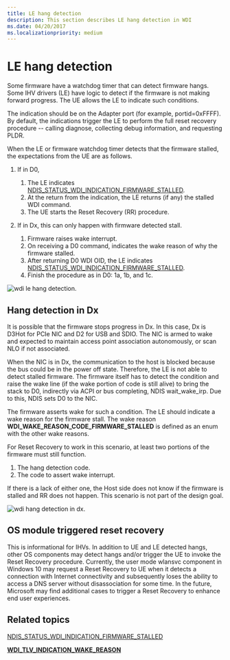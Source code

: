 ```yaml
---
title: LE hang detection
description: This section describes LE hang detection in WDI
ms.date: 04/20/2017
ms.localizationpriority: medium
---
```


# LE hang detection


Some firmware have a watchdog timer that can detect firmware hangs. Some IHV drivers (LE) have logic to detect if the firmware is not making forward progress. The UE allows the LE to indicate such conditions.

The indication should be on the Adapter port (for example, portid=0xFFFF). By default, the indications trigger the LE to perform the full reset recovery procedure -- calling diagnose, collecting debug information, and requesting PLDR.

When the LE or firmware watchdog timer detects that the firmware stalled, the expectations from the UE are as follows.

1.  If in D0,
    1.  The LE indicates [NDIS\_STATUS\_WDI\_INDICATION\_FIRMWARE\_STALLED](./ndis-status-wdi-indication-firmware-stalled.md).
    2.  At the return from the indication, the LE returns (if any) the stalled WDI command.
    3.  The UE starts the Reset Recovery (RR) procedure.

2.  If in Dx, this can only happen with firmware detected stall.
    1.  Firmware raises wake interrupt.
    2.  On receiving a D0 command, indicates the wake reason of why the firmware stalled.
    3.  After returning D0 WDI OID, the LE indicates [NDIS\_STATUS\_WDI\_INDICATION\_FIRMWARE\_STALLED](./ndis-status-wdi-indication-firmware-stalled.md).
    4.  Finish the procedure as in D0: 1a, 1b, and 1c.

![wdi le hang detection.](images/wdi-le-hang-detection-flow.png)

## Hang detection in Dx


It is possible that the firmware stops progress in Dx. In this case, Dx is D3Hot for PCIe NIC and D2 for USB and SDIO. The NIC is armed to wake and expected to maintain access point association autonomously, or scan NLO if not associated.

When the NIC is in Dx, the communication to the host is blocked because the bus could be in the power off state. Therefore, the LE is not able to detect stalled firmware. The firmware itself has to detect the condition and raise the wake line (if the wake portion of code is still alive) to bring the stack to D0, indirectly via ACPI or bus completing, NDIS wait\_wake\_irp. Due to this, NDIS sets D0 to the NIC.

The firmware asserts wake for such a condition. The LE should indicate a wake reason for the firmware stall. The wake reason **WDI\_WAKE\_REASON\_CODE\_FIRMWARE\_STALLED** is defined as an enum with the other wake reasons.

For Reset Recovery to work in this scenario, at least two portions of the firmware must still function.

1.  The hang detection code.
2.  The code to assert wake interrupt.

If there is a lack of either one, the Host side does not know if the firmware is stalled and RR does not happen. This scenario is not part of the design goal.

![wdi hang detection in dx.](images/wdi-hang-detection-dx.png)

## OS module triggered reset recovery


This is informational for IHVs. In addition to UE and LE detected hangs, other OS components may detect hangs and/or trigger the UE to invoke the Reset Recovery procedure. Currently, the user mode wlansvc component in Windows 10 may request a Reset Recovery to UE when it detects a connection with Internet connectivity and subsequently loses the ability to access a DNS server without disassociation for some time. In the future, Microsoft may find additional cases to trigger a Reset Recovery to enhance end user experiences.

## Related topics


[NDIS\_STATUS\_WDI\_INDICATION\_FIRMWARE\_STALLED](./ndis-status-wdi-indication-firmware-stalled.md)

[**WDI\_TLV\_INDICATION\_WAKE\_REASON**](./wdi-tlv-indication-wake-reason.md)

 

